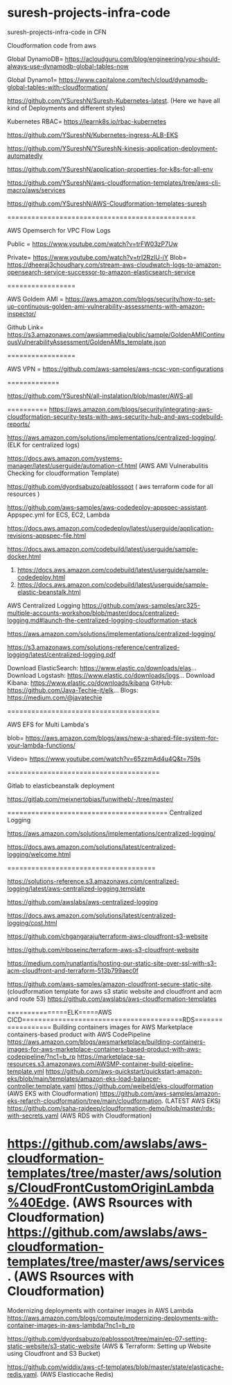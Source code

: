 # suresh-projects-infra-code
suresh-projects-infra-code in CFN

Cloudformation code from aws

Global DynamoDB= https://acloudguru.com/blog/engineering/you-should-always-use-dynamodb-global-tables-now

Global Dynamo1= https://www.capitalone.com/tech/cloud/dynamodb-global-tables-with-cloudformation/

https://github.com/YSureshN/Suresh-Kubernetes-latest. (Here we have all kind of Deployments and different styles)

Kubernetes RBAC= https://learnk8s.io/rbac-kubernetes

https://github.com/YSureshN/Kubernetes-ingress-ALB-EKS


https://github.com/YSureshN/YSureshN-kinesis-application-deployment-automatedly


https://github.com/YSureshN/application-properties-for-k8s-for-all-env

https://github.com/YSureshN/aws-cloudformation-templates/tree/aws-cli-macro/aws/services


https://github.com/YSureshN/AWS-Cloudformation-templates-suresh


===============================================

AWS Opemserch for VPC Flow Logs

Public = https://www.youtube.com/watch?v=trFW03zP7Uw

Private= https://www.youtube.com/watch?v=trI2RzlU-iY
Blob= https://dheeraj3choudhary.com/stream-aws-cloudwatch-logs-to-amazon-opensearch-service-successor-to-amazon-elasticsearch-service

=================

AWS Goldem AMI = https://aws.amazon.com/blogs/security/how-to-set-up-continuous-golden-ami-vulnerability-assessments-with-amazon-inspector/

Github Link= https://s3.amazonaws.com/awsiammedia/public/sample/GoldenAMIContinuousVulnerabilityAssessment/GoldenAMIs_template.json

=================

AWS VPN = https://github.com/aws-samples/aws-ncsc-vpn-configurations

=============

https://github.com/YSureshN/all-instalation/blob/master/AWS-all

==========
https://aws.amazon.com/blogs/security/integrating-aws-cloudformation-security-tests-with-aws-security-hub-and-aws-codebuild-reports/

https://aws.amazon.com/solutions/implementations/centralized-logging/. (ELK for centralized logs)

https://docs.aws.amazon.com/systems-manager/latest/userguide/automation-cf.html (AWS AMI Vulnerabulitis Checking for cloudformation Template)

https://github.com/dyordsabuzo/pablosspot  ( aws terraform code for all resources )

https://github.com/aws-samples/aws-codedeploy-appspec-assistant. Appspec.yml for ECS, EC2, Lambda

https://docs.aws.amazon.com/codedeploy/latest/userguide/application-revisions-appspec-file.html

https://docs.aws.amazon.com/codebuild/latest/userguide/sample-docker.html
1. https://docs.aws.amazon.com/codebuild/latest/userguide/sample-codedeploy.html
2. https://docs.aws.amazon.com/codebuild/latest/userguide/sample-elastic-beanstalk.html

AWS Centralized Logging
https://github.com/aws-samples/arc325-multiple-accounts-workshop/blob/master/docs/centralized-logging.md#launch-the-centralized-logging-cloudformation-stack

https://aws.amazon.com/solutions/implementations/centralized-logging/

https://s3.amazonaws.com/solutions-reference/centralized-logging/latest/centralized-logging.pdf

Download ElasticSearch: https://www.elastic.co/downloads/elas... 
Download Logstash: https://www.elastic.co/downloads/logs... 
Download Kibana: https://www.elastic.co/downloads/kibana 
GitHub: https://github.com/Java-Techie-jt/elk... 
Blogs: https://medium.com/@javatechie

======================================

AWS EFS for Multi Lambda's

blob= https://aws.amazon.com/blogs/aws/new-a-shared-file-system-for-your-lambda-functions/

Video= https://www.youtube.com/watch?v=65zzmAd4u4Q&t=759s

======================================

Gitlab to elasticbeanstalk deployment

https://gitlab.com/meixnertobias/funwitheb/-/tree/master/

========================================
Centralized Logging

https://aws.amazon.com/solutions/implementations/centralized-logging/

https://docs.aws.amazon.com/solutions/latest/centralized-logging/welcome.html

=====================================

https://solutions-reference.s3.amazonaws.com/centralized-logging/latest/aws-centralized-logging.template

https://github.com/awslabs/aws-centralized-logging

https://docs.aws.amazon.com/solutions/latest/centralized-logging/cost.html

https://github.com/chgangaraju/terraform-aws-cloudfront-s3-website

https://github.com/riboseinc/terraform-aws-s3-cloudfront-website

https://medium.com/runatlantis/hosting-our-static-site-over-ssl-with-s3-acm-cloudfront-and-terraform-513b799aec0f


https://github.com/aws-samples/amazon-cloudfront-secure-static-site. (cloudformation template for aws s3 static website and cloudfront and acm and route 53)
https://github.com/awslabs/aws-cloudformation-templates

===============ELK=====AWS CICD========================================RDS==================
Building containers images for AWS Marketplace containers-based product with AWS CodePipeline
https://aws.amazon.com/blogs/awsmarketplace/building-containers-images-for-aws-marketplace-containers-based-product-with-aws-codepipeline/?nc1=b_rp 
https://marketplace-sa-resources.s3.amazonaws.com/AWSMP-container-build-pipeline-template.yml
https://github.com/aws-quickstart/quickstart-amazon-eks/blob/main/templates/amazon-eks-load-balancer-controller.template.yaml
https://github.com/weibeld/eks-cloudformation  (AWS EKS with Cloudformation)
https://github.com/aws-samples/amazon-eks-refarch-cloudformation/tree/main/cloudformation. (LATEST AWS EKS)
https://github.com/saha-rajdeep/cloudformation-demo/blob/master/rds-with-secrets.yaml (AWS RDS with Cloudformation)

https://github.com/awslabs/aws-cloudformation-templates/tree/master/aws/solutions/CloudFrontCustomOriginLambda%40Edge. (AWS Rsources with Cloudformation)
https://github.com/awslabs/aws-cloudformation-templates/tree/master/aws/services.   (AWS Rsources with Cloudformation)
=============================================================================================
Modernizing deployments with container images in AWS Lambda
https://aws.amazon.com/blogs/compute/modernizing-deployments-with-container-images-in-aws-lambda/?nc1=b_rp

https://github.com/dyordsabuzo/pablosspot/tree/main/ep-07-setting-static-website/s3-static-website  (AWS & Terraform: Setting up Website using Cloudfront and S3 Bucket)

https://github.com/widdix/aws-cf-templates/blob/master/state/elasticache-redis.yaml. (AWS Elasticcache Redis)
